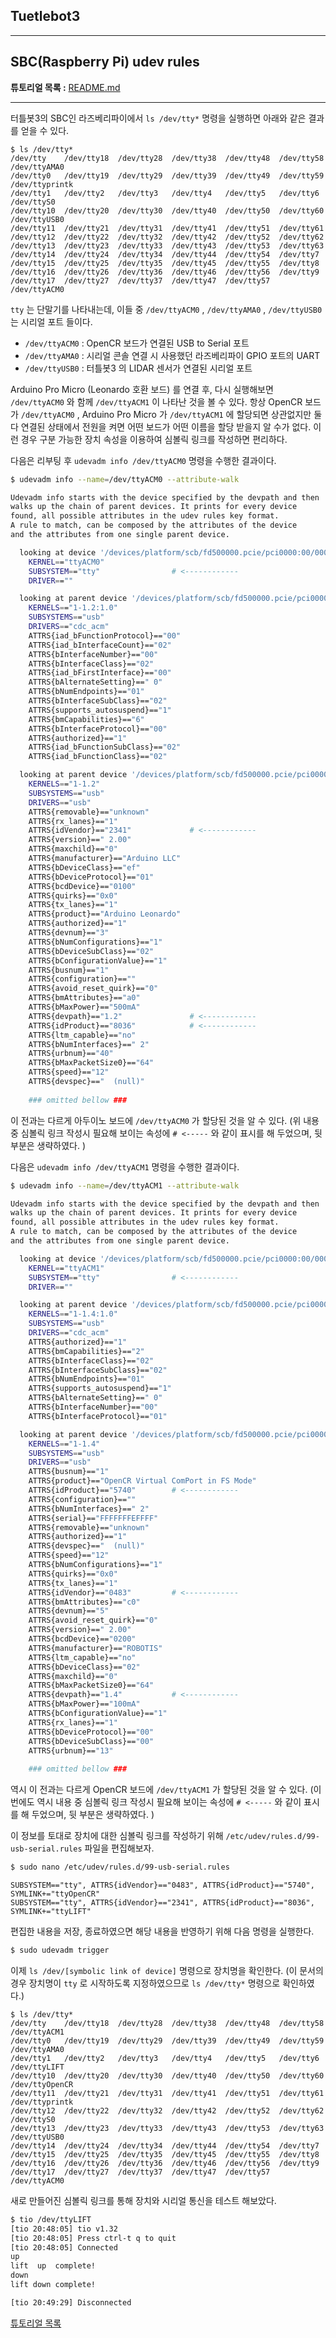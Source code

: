 ## Tuetlebot3

---

## SBC(Raspberry Pi) udev rules



**튜토리얼 목록 :** [README.md](../../README.md) 

---

터틀봇3의 SBC인 라즈베리파이에서 `ls /dev/tty*` 명령을 실행하면 아래와 같은 결과를 얻을 수 있다.

```
$ ls /dev/tty*
/dev/tty    /dev/tty18  /dev/tty28  /dev/tty38  /dev/tty48  /dev/tty58    /dev/ttyAMA0
/dev/tty0   /dev/tty19  /dev/tty29  /dev/tty39  /dev/tty49  /dev/tty59    /dev/ttyprintk
/dev/tty1   /dev/tty2   /dev/tty3   /dev/tty4   /dev/tty5   /dev/tty6     /dev/ttyS0
/dev/tty10  /dev/tty20  /dev/tty30  /dev/tty40  /dev/tty50  /dev/tty60    /dev/ttyUSB0
/dev/tty11  /dev/tty21  /dev/tty31  /dev/tty41  /dev/tty51  /dev/tty61    
/dev/tty12  /dev/tty22  /dev/tty32  /dev/tty42  /dev/tty52  /dev/tty62    
/dev/tty13  /dev/tty23  /dev/tty33  /dev/tty43  /dev/tty53  /dev/tty63    
/dev/tty14  /dev/tty24  /dev/tty34  /dev/tty44  /dev/tty54  /dev/tty7
/dev/tty15  /dev/tty25  /dev/tty35  /dev/tty45  /dev/tty55  /dev/tty8
/dev/tty16  /dev/tty26  /dev/tty36  /dev/tty46  /dev/tty56  /dev/tty9
/dev/tty17  /dev/tty27  /dev/tty37  /dev/tty47  /dev/tty57  /dev/ttyACM0
```

`tty` 는 단말기를 나타내는데, 이들 중 `/dev/ttyACM0` ,  `/dev/ttyAMA0` ,  `/dev/ttyUSB0` 는 시리얼 포트 들이다. 

- `/dev/ttyACM0` : OpenCR 보드가 연결된 USB to Serial 포트
- `/dev/ttyAMA0` : 시리얼 콘솔 연결 시 사용했던 라즈베리파이 GPIO 포트의 UART
- `/dev/ttyUSB0` : 터틀봇3 의 LIDAR 센서가 연결된 시리얼 포트 

Arduino Pro Micro (Leonardo 호환 보드) 를 연결 후, 다시 실행해보면 `/dev/ttyACM0` 와 함께  `/dev/ttyACM1` 이 나타난 것을 볼 수 있다. 항상 OpenCR 보드가  `/dev/ttyACM0` , Arduino Pro Micro 가  `/dev/ttyACM1` 에 할당되면 상관없지만 둘다 연결된 상태에서 전원을 켜면 어떤 보드가 어떤 이름을 할당 받을지 알 수가 없다. 이런 경우 구분 가능한 장치 속성을 이용하여 심볼릭 링크를 작성하면 편리하다.

다음은 리부팅 후 `udevadm info /dev/ttyACM0` 명령을 수행한 결과이다. 

```bash
$ udevadm info --name=/dev/ttyACM0 --attribute-walk

Udevadm info starts with the device specified by the devpath and then
walks up the chain of parent devices. It prints for every device
found, all possible attributes in the udev rules key format.
A rule to match, can be composed by the attributes of the device
and the attributes from one single parent device.

  looking at device '/devices/platform/scb/fd500000.pcie/pci0000:00/0000:00:00.0/0000:01:00.0/usb1/1-1/1-1.2/1-1.2:1.0/tty/ttyACM0':
    KERNEL=="ttyACM0"
    SUBSYSTEM=="tty"				# <------------
    DRIVER==""

  looking at parent device '/devices/platform/scb/fd500000.pcie/pci0000:00/0000:00:00.0/0000:01:00.0/usb1/1-1/1-1.2/1-1.2:1.0':
    KERNELS=="1-1.2:1.0"
    SUBSYSTEMS=="usb"
    DRIVERS=="cdc_acm"
    ATTRS{iad_bFunctionProtocol}=="00"
    ATTRS{iad_bInterfaceCount}=="02"
    ATTRS{bInterfaceNumber}=="00"
    ATTRS{bInterfaceClass}=="02"
    ATTRS{iad_bFirstInterface}=="00"
    ATTRS{bAlternateSetting}==" 0"
    ATTRS{bNumEndpoints}=="01"
    ATTRS{bInterfaceSubClass}=="02"
    ATTRS{supports_autosuspend}=="1"
    ATTRS{bmCapabilities}=="6"
    ATTRS{bInterfaceProtocol}=="00"
    ATTRS{authorized}=="1"
    ATTRS{iad_bFunctionSubClass}=="02"
    ATTRS{iad_bFunctionClass}=="02"

  looking at parent device '/devices/platform/scb/fd500000.pcie/pci0000:00/0000:00:00.0/0000:01:00.0/usb1/1-1/1-1.2':
    KERNELS=="1-1.2"
    SUBSYSTEMS=="usb"
    DRIVERS=="usb"
    ATTRS{removable}=="unknown"
    ATTRS{rx_lanes}=="1"
    ATTRS{idVendor}=="2341"				# <------------		
    ATTRS{version}==" 2.00"
    ATTRS{maxchild}=="0"
    ATTRS{manufacturer}=="Arduino LLC"
    ATTRS{bDeviceClass}=="ef"
    ATTRS{bDeviceProtocol}=="01"
    ATTRS{bcdDevice}=="0100"
    ATTRS{quirks}=="0x0"
    ATTRS{tx_lanes}=="1"
    ATTRS{product}=="Arduino Leonardo"
    ATTRS{authorized}=="1"
    ATTRS{devnum}=="3"
    ATTRS{bNumConfigurations}=="1"
    ATTRS{bDeviceSubClass}=="02"
    ATTRS{bConfigurationValue}=="1"
    ATTRS{busnum}=="1"
    ATTRS{configuration}==""
    ATTRS{avoid_reset_quirk}=="0"
    ATTRS{bmAttributes}=="a0"
    ATTRS{bMaxPower}=="500mA"
    ATTRS{devpath}=="1.2"				# <------------
    ATTRS{idProduct}=="8036"			# <------------
    ATTRS{ltm_capable}=="no"
    ATTRS{bNumInterfaces}==" 2"
    ATTRS{urbnum}=="40"
    ATTRS{bMaxPacketSize0}=="64"
    ATTRS{speed}=="12"
    ATTRS{devspec}=="  (null)"
    
	### omitted bellow ###
```

이 전과는 다르게 아두이노 보드에 `/dev/ttyACM0` 가 할당된 것을 알 수 있다. (위 내용 중 심볼릭 링크 작성시 필요해 보이는 속성에 `# <-----` 와 같이 표시를 해 두었으며, 뒷 부분은 생략하였다. )

다음은 `udevadm info /dev/ttyACM1` 명령을 수행한 결과이다. 


```bash
$ udevadm info --name=/dev/ttyACM1 --attribute-walk

Udevadm info starts with the device specified by the devpath and then
walks up the chain of parent devices. It prints for every device
found, all possible attributes in the udev rules key format.
A rule to match, can be composed by the attributes of the device
and the attributes from one single parent device.

  looking at device '/devices/platform/scb/fd500000.pcie/pci0000:00/0000:00:00.0/0000:01:00.0/usb1/1-1/1-1.4/1-1.4:1.0/tty/ttyACM1':
    KERNEL=="ttyACM1"
    SUBSYSTEM=="tty"				# <------------
    DRIVER==""

  looking at parent device '/devices/platform/scb/fd500000.pcie/pci0000:00/0000:00:00.0/0000:01:00.0/usb1/1-1/1-1.4/1-1.4:1.0':
    KERNELS=="1-1.4:1.0"
    SUBSYSTEMS=="usb"
    DRIVERS=="cdc_acm"
    ATTRS{authorized}=="1"
    ATTRS{bmCapabilities}=="2"
    ATTRS{bInterfaceClass}=="02"
    ATTRS{bInterfaceSubClass}=="02"
    ATTRS{bNumEndpoints}=="01"
    ATTRS{supports_autosuspend}=="1"
    ATTRS{bAlternateSetting}==" 0"
    ATTRS{bInterfaceNumber}=="00"
    ATTRS{bInterfaceProtocol}=="01"

  looking at parent device '/devices/platform/scb/fd500000.pcie/pci0000:00/0000:00:00.0/0000:01:00.0/usb1/1-1/1-1.4':
    KERNELS=="1-1.4"
    SUBSYSTEMS=="usb"
    DRIVERS=="usb"
    ATTRS{busnum}=="1"
    ATTRS{product}=="OpenCR Virtual ComPort in FS Mode"
    ATTRS{idProduct}=="5740"		# <------------
    ATTRS{configuration}==""
    ATTRS{bNumInterfaces}==" 2"
    ATTRS{serial}=="FFFFFFFEFFFF"
    ATTRS{removable}=="unknown"
    ATTRS{authorized}=="1"
    ATTRS{devspec}=="  (null)"
    ATTRS{speed}=="12"
    ATTRS{bNumConfigurations}=="1"
    ATTRS{quirks}=="0x0"
    ATTRS{tx_lanes}=="1"
    ATTRS{idVendor}=="0483"			# <------------
    ATTRS{bmAttributes}=="c0"
    ATTRS{devnum}=="5"
    ATTRS{avoid_reset_quirk}=="0"
    ATTRS{version}==" 2.00"
    ATTRS{bcdDevice}=="0200"
    ATTRS{manufacturer}=="ROBOTIS"
    ATTRS{ltm_capable}=="no"
    ATTRS{bDeviceClass}=="02"
    ATTRS{maxchild}=="0"
    ATTRS{bMaxPacketSize0}=="64"
    ATTRS{devpath}=="1.4"			# <------------
    ATTRS{bMaxPower}=="100mA"
    ATTRS{bConfigurationValue}=="1"
    ATTRS{rx_lanes}=="1"
    ATTRS{bDeviceProtocol}=="00"
    ATTRS{bDeviceSubClass}=="00"
    ATTRS{urbnum}=="13"
    
	### omitted bellow ###
```

역시 이 전과는 다르게 OpenCR 보드에 `/dev/ttyACM1` 가 할당된 것을 알 수 있다. (이번에도 역시 내용 중 심볼릭 링크 작성시 필요해 보이는 속성에 `# <-----` 와 같이 표시를 해 두었으며, 뒷 부분은 생략하였다. )

이 정보를 토대로 장치에 대한 심볼릭 링크를 작성하기 위해 `/etc/udev/rules.d/99-usb-serial.rules` 파일을 편집해보자.

```bash
$ sudo nano /etc/udev/rules.d/99-usb-serial.rules
```

```
SUBSYSTEM=="tty", ATTRS{idVendor}=="0483", ATTRS{idProduct}=="5740", SYMLINK+="ttyOpenCR"
SUBSYSTEM=="tty", ATTRS{idVendor}=="2341", ATTRS{idProduct}=="8036", SYMLINK+="ttyLIFT"
```

편집한 내용을 저장, 종료하였으면 해당 내용을 반영하기 위해 다음 명령을 실행한다. 

```bash
$ sudo udevadm trigger
```

이제 `ls /dev/[symbolic link of device]` 명령으로 장치명을 확인한다. (이 문서의 경우 장치명이 `tty` 로 시작하도록 지정하였으므로 `ls /dev/tty*` 명령으로 확인하였다.)

```
$ ls /dev/tty*
/dev/tty    /dev/tty18  /dev/tty28  /dev/tty38  /dev/tty48  /dev/tty58    /dev/ttyACM1
/dev/tty0   /dev/tty19  /dev/tty29  /dev/tty39  /dev/tty49  /dev/tty59    /dev/ttyAMA0
/dev/tty1   /dev/tty2   /dev/tty3   /dev/tty4   /dev/tty5   /dev/tty6     /dev/ttyLIFT
/dev/tty10  /dev/tty20  /dev/tty30  /dev/tty40  /dev/tty50  /dev/tty60    /dev/ttyOpenCR
/dev/tty11  /dev/tty21  /dev/tty31  /dev/tty41  /dev/tty51  /dev/tty61    /dev/ttyprintk
/dev/tty12  /dev/tty22  /dev/tty32  /dev/tty42  /dev/tty52  /dev/tty62    /dev/ttyS0
/dev/tty13  /dev/tty23  /dev/tty33  /dev/tty43  /dev/tty53  /dev/tty63    /dev/ttyUSB0
/dev/tty14  /dev/tty24  /dev/tty34  /dev/tty44  /dev/tty54  /dev/tty7     
/dev/tty15  /dev/tty25  /dev/tty35  /dev/tty45  /dev/tty55  /dev/tty8
/dev/tty16  /dev/tty26  /dev/tty36  /dev/tty46  /dev/tty56  /dev/tty9
/dev/tty17  /dev/tty27  /dev/tty37  /dev/tty47  /dev/tty57  /dev/ttyACM0
```

새로 만들어진 심볼릭 링크를 통해 장치와 시리얼 통신을 테스트 해보았다.

```bash
$ tio /dev/ttyLIFT
[tio 20:48:05] tio v1.32
[tio 20:48:05] Press ctrl-t q to quit
[tio 20:48:05] Connected
up
lift  up  complete!
down
lift down complete!

[tio 20:49:29] Disconnected
```











[튜토리얼 목록](../../README.md) 

